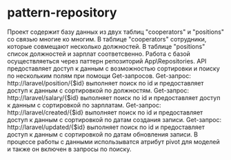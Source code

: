 # pattern-repository
 Проект содержит базу данных из двух таблиц "cooperators"  и "positions" со связью многие ко многим.
 В таблице "cooperators" сотрудники, которые совмещают несколько должностей. 
 В таблице "positions" список должностей и зарплат соответсвенно.
 Работа с базой  осуществляеться через паттерн репозиторий App\Repositories. 
 API  предоставляeт доступ к данным с возможностью сортировки и поиску по нескольким полям при помощи Get-запросов.
 Get-запрос: http://laravel/position/{$id}  выполняет поиск по id и предоставляет доступ к данным с сортировкой по должностям.
 Get-запрос: http://laravel/salary/{$id}  выполняет поиск по id и предоставляет доступ к данным с сортировкой по зарплатам.
 Get-запрос: http://laravel/created/{$id}  выполняет поиск по id и предоставляет доступ к данным с сортировкой по датам создания записи.
 Get-запрос: http://laravel/updated/{$id}  выполняет поиск по id и предоставляет доступ к данным с сортировкой по датам обновления записи.
 В процессе работы с данными использыватся атрибут pivot для моделей и также он включен в запросы по поиску.
